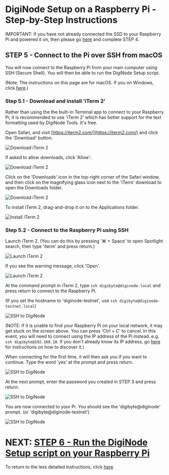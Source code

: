 # DigiNode Setup on a Raspberry Pi - Step-by-Step Instructions

IMPORTANT: If you have not already connected the SSD to your Raspberry Pi and powered it on, then please go [here](/docs/rpi_setup_step4_boot_pi.md) and complete STEP 4.

## STEP 5 - Connect to the Pi over SSH from macOS

You will now connect to the Raspberry Pi from your main computer using SSH (Secure Shell). You will then be able to run the DigiNode Setup script.

(Note: The instructions on this page are for macOS. If you on Windows, click [here](/docs/rpi_setup_step5_ssh_in_win.md).)

### Step 5.1 - Download and install 'iTerm 2'

Rather than using the the built-in Terminal app to connect to your Raspberry Pi, it is recommended to use 'iTerm 2' which has better support for the text formatting used by DigiNode Tools. It's free.

Open Safari, and visit [https://iterm2.com/](https://iterm2.com/) and click the 'Download' button.

![Download iTerm 2](/images/macos_setup_5_1a.png)

If asked to allow downloads, click 'Allow':

![Download iTerm 2](/images/macos_setup_5_1b.png)

Click on the 'Downloads' icon in the top-right corner of the Safari window, and then click on the magnifying glass icon next to the 'iTerm' download to open the Downloads folder.

![Download iTerm 2](/images/macos_setup_5_1c.png)

To install iTerm 2, drag-and-drop it on to the Applications folder.

![Install iTerm 2](/images/macos_setup_5_1d.gif)

### Step 5.2 - Connect to the Raspberry Pi using SSH

Launch iTerm 2. (You can do this by pressing '⌘ + Space' to open Spotlight search, then type 'iterm' and press return.)

![Launch iTerm 2](/images/macos_setup_5_2a.png)

If you see the warning message, click 'Open'.

![Launch iTerm 2](/images/macos_setup_5_2b.png)

At the command prompt in iTerm 2, type ```ssh digibyte@diginode.local``` and press return to connect to the Raspberry Pi.

(If you set the hostname to 'diginode-testnet', use ```ssh digibyte@diginode-testnet.local```)

![SSH to DigiNode](/images/macos_setup_5_2c.png)

(NOTE: If it is unable to find your Raspberry Pi on your local network, it may get stuck on the screen above. You can press 'Ctrl + C' to cancel. In this event, you will need to connect using the IP address of the Pi instead. e.g. ```ssh digibyte@192.168.10```. If you don't already know its IP address, go [here](/docs/rpi_setup_step5_ssh_in_mac_find_ip.md) for instructions on how to discover it.)

When connecting for the first time, it will then ask you if you want to continue. Type the word 'yes' at the prompt and press return.

![SSH to DigiNode](/images/macos_setup_5_2d.png)

At the next prompt, enter the password you created in STEP 3 and press return.

![SSH to DigiNode](/images/macos_setup_5_2e.png)

You are now connected to your Pi. You should see the 'digibyte@diginode' prompt. (or 'digibyte@diginode-testnet')

![SSH to DigiNode](/images/macos_setup_5_2f.png)

# NEXT: [STEP 6 - Run the DigiNode Setup script on your Raspberry Pi](/docs/rpi_setup_step6_run_diginode_setup.md)

To return to the less detailed instructions, click [here](/docs/rpi_setup.md).